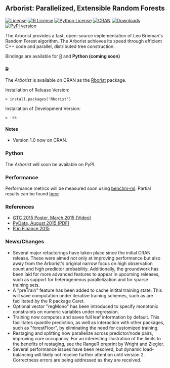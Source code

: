 
## Arborist: Parallelized, Extensible Random Forests


[![License](https://img.shields.io/badge/core-MPL--2-brightgreen.svg)](https://www.mozilla.org/en-US/MPL/2.0/) 
[![R License](http://img.shields.io/badge/R_Bridge-GPL%20%28%3E=%202%29-brightgreen.svg?style=flat)](http://www.gnu.org/licenses/gpl-2.0.html)
[![Python License](http://img.shields.io/badge/Python__Bridge-MPL--2-brightgreen.svg?style=flat)](https://www.mozilla.org/en-US/MPL/2.0/)
[![CRAN](http://www.r-pkg.org/badges/version/Rborist)](https://cran.rstudio.com/web/packages/Rborist/index.html)
[![Downloads](http://cranlogs.r-pkg.org/badges/Rborist?color=brightgreen)](http://www.r-pkg.org/pkg/Rborist)
[![PyPI version](https://badge.fury.io/py/pyborist.svg)](https://pypi.python.org/pypi/pyborist/) 




The Arborist provides a fast, open-source implementation of Leo Brieman's Random Forest algorithm. The Arborist achieves its speed through efficient C++ code and parallel, distributed tree construction. 

Bindings are available for [R](https://cran.r-project.org/web/packages/Rborist/index.html) and **Python (coming soon)**


### R

The *Arborist* is available on CRAN as the [Rborist](https://cran.r-project.org/web/packages/Rborist/index.html) package. 

Installation of Release Version:

    > install.packages('Rborist')

Installation of Development Version:

    > -tk


#### Notes
- Version 1.0 now on CRAN.

### Python

The *Arborist* will soon be available on PyPI.

### Performance 

Performance metrics will be measured soon using [benchm-ml](https://github.com/szilard/benchm-m). Partial results can be found [here](https://github.com/szilard/benchm-ml/tree/master/z-other-tools)

    
### References

- [GTC 2015 Poster, March 2015 (Video)](http://on-demand.gputechconf.com/gtc/2015/posters/GTC_2015_Machine_Learning___Deep_Learning_03_P5282_WEB.pdf)
- [PyData, August 2015 (PDF)](https://www.youtube.com/watch?v=dRZrYdhNUec)
- [R in Finance 2015](http://www.rinfinance.com/agenda/2015/talk/MarkSeligman.pdf)


### News/Changes
- Several major refactorings have taken place since the initial CRAN release.  These were aimed not only at improving performance but also away from the Arborist's original narrow focus on high observation count and high predictor probability.  Additionally, the groundwork has been laid for more advanced features to appear in upcoming releases, such as support for heterogeneous parallelization and for sparse training sets.
- A "preTrain" feature has been added to cache initital training state.  This will save computation under iterative training schemes, such as are facilitated by the R package Caret.
- Optional vector "regMono" has been introduced to specify monotonic constraints on numeric variables under regression.
- Training now computes and saves full leaf information by default. This facilitates quantile prediction, as well as interaction with other packages, such as "forestFloor", by eliminating the need for customized training.
- Restaging and splitting now parallelize across predictor/node pairs, improving core occupancy.  For an interesting illustration of the limits to the benefits of restaging, see the RangeR preprint by Wright and Ziegler.
- Several performance issues have been resolved, but dynamic load-balancing will likely not receive further attention until version 2.
Correctness errors are being addressed as they are received.

